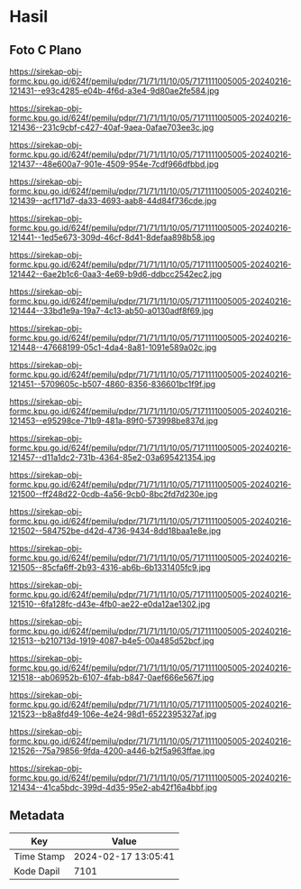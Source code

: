 # Hasil

## Foto C Plano

https://sirekap-obj-formc.kpu.go.id/624f/pemilu/pdpr/71/71/11/10/05/7171111005005-20240216-121431--e93c4285-e04b-4f6d-a3e4-9d80ae2fe584.jpg

https://sirekap-obj-formc.kpu.go.id/624f/pemilu/pdpr/71/71/11/10/05/7171111005005-20240216-121436--231c9cbf-c427-40af-9aea-0afae703ee3c.jpg

https://sirekap-obj-formc.kpu.go.id/624f/pemilu/pdpr/71/71/11/10/05/7171111005005-20240216-121437--48e600a7-901e-4509-954e-7cdf966dfbbd.jpg

https://sirekap-obj-formc.kpu.go.id/624f/pemilu/pdpr/71/71/11/10/05/7171111005005-20240216-121439--acf171d7-da33-4693-aab8-44d84f736cde.jpg

https://sirekap-obj-formc.kpu.go.id/624f/pemilu/pdpr/71/71/11/10/05/7171111005005-20240216-121441--1ed5e673-309d-46cf-8d41-8defaa898b58.jpg

https://sirekap-obj-formc.kpu.go.id/624f/pemilu/pdpr/71/71/11/10/05/7171111005005-20240216-121442--6ae2b1c6-0aa3-4e69-b9d6-ddbcc2542ec2.jpg

https://sirekap-obj-formc.kpu.go.id/624f/pemilu/pdpr/71/71/11/10/05/7171111005005-20240216-121444--33bd1e9a-19a7-4c13-ab50-a0130adf8f69.jpg

https://sirekap-obj-formc.kpu.go.id/624f/pemilu/pdpr/71/71/11/10/05/7171111005005-20240216-121448--47668199-05c1-4da4-8a81-1091e589a02c.jpg

https://sirekap-obj-formc.kpu.go.id/624f/pemilu/pdpr/71/71/11/10/05/7171111005005-20240216-121451--5709605c-b507-4860-8356-836601bc1f9f.jpg

https://sirekap-obj-formc.kpu.go.id/624f/pemilu/pdpr/71/71/11/10/05/7171111005005-20240216-121453--e95298ce-71b9-481a-89f0-573998be837d.jpg

https://sirekap-obj-formc.kpu.go.id/624f/pemilu/pdpr/71/71/11/10/05/7171111005005-20240216-121457--d11a1dc2-731b-4364-85e2-03a695421354.jpg

https://sirekap-obj-formc.kpu.go.id/624f/pemilu/pdpr/71/71/11/10/05/7171111005005-20240216-121500--ff248d22-0cdb-4a56-9cb0-8bc2fd7d230e.jpg

https://sirekap-obj-formc.kpu.go.id/624f/pemilu/pdpr/71/71/11/10/05/7171111005005-20240216-121502--584752be-d42d-4736-9434-8dd18baa1e8e.jpg

https://sirekap-obj-formc.kpu.go.id/624f/pemilu/pdpr/71/71/11/10/05/7171111005005-20240216-121505--85cfa6ff-2b93-4316-ab6b-6b1331405fc9.jpg

https://sirekap-obj-formc.kpu.go.id/624f/pemilu/pdpr/71/71/11/10/05/7171111005005-20240216-121510--6fa128fc-d43e-4fb0-ae22-e0da12ae1302.jpg

https://sirekap-obj-formc.kpu.go.id/624f/pemilu/pdpr/71/71/11/10/05/7171111005005-20240216-121513--b210713d-1919-4087-b4e5-00a485d52bcf.jpg

https://sirekap-obj-formc.kpu.go.id/624f/pemilu/pdpr/71/71/11/10/05/7171111005005-20240216-121518--ab06952b-6107-4fab-b847-0aef666e567f.jpg

https://sirekap-obj-formc.kpu.go.id/624f/pemilu/pdpr/71/71/11/10/05/7171111005005-20240216-121523--b8a8fd49-106e-4e24-98d1-6522395327af.jpg

https://sirekap-obj-formc.kpu.go.id/624f/pemilu/pdpr/71/71/11/10/05/7171111005005-20240216-121526--75a79856-9fda-4200-a446-b2f5a963ffae.jpg

https://sirekap-obj-formc.kpu.go.id/624f/pemilu/pdpr/71/71/11/10/05/7171111005005-20240216-121434--41ca5bdc-399d-4d35-95e2-ab42f16a4bbf.jpg


## Metadata

| Key        | Value               |
| ---------- | ------------------- |
| Time Stamp | 2024-02-17 13:05:41 |
| Kode Dapil | 7101                |



